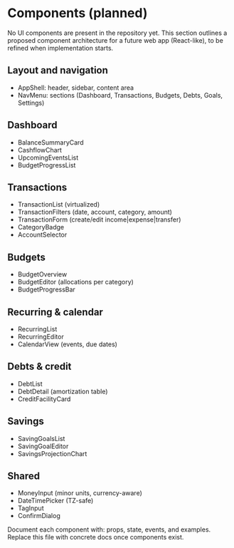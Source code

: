# Components (planned)

No UI components are present in the repository yet. This section outlines a proposed component architecture for a future web app (React-like), to be refined when implementation starts.

## Layout and navigation
- AppShell: header, sidebar, content area
- NavMenu: sections (Dashboard, Transactions, Budgets, Debts, Goals, Settings)

## Dashboard
- BalanceSummaryCard
- CashflowChart
- UpcomingEventsList
- BudgetProgressList

## Transactions
- TransactionList (virtualized)
- TransactionFilters (date, account, category, amount)
- TransactionForm (create/edit income|expense|transfer)
- CategoryBadge
- AccountSelector

## Budgets
- BudgetOverview
- BudgetEditor (allocations per category)
- BudgetProgressBar

## Recurring & calendar
- RecurringList
- RecurringEditor
- CalendarView (events, due dates)

## Debts & credit
- DebtList
- DebtDetail (amortization table)
- CreditFacilityCard

## Savings
- SavingGoalsList
- SavingGoalEditor
- SavingsProjectionChart

## Shared
- MoneyInput (minor units, currency-aware)
- DateTimePicker (TZ-safe)
- TagInput
- ConfirmDialog

Document each component with: props, state, events, and examples. Replace this file with concrete docs once components exist.
